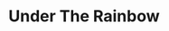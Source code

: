 ---
draft: false
slug: under-the-rainbow-d89a4915
title: Under The Rainbow
type: books
params:
  authors:
  - Celia Laskey
  bookTitle: Under The Rainbow
  book_description: When a group of social activists arrive in a small town, the lives
    and beliefs of residents and outsiders alike are upended, in this wry, embracing
    novel. Big Burr, Kansas, is the kind of place where everyone seems to know everyone,
    and everyone shares the same values-or keeps their opinions to themselves. But
    when a national nonprofit labels Big Burr "the most homophobic town in the US"
    and sends in a task force of queer volunteers as an experiment-they'll live and
    work in the community for two years in an attempt to broaden hearts and minds-no
    one is truly prepared for what will ensue.Furious at being uprooted from her life
    in Los Angeles and desperate to fit in at her new high school, Avery fears that
    it's only a matter of time before her "gay crusader" mom outs her. Still grieving
    the death of her son, Linda welcomes the arrivals, who know mercifully little
    about her past. And for Christine, the newcomers are not only a threat to the
    comforting rhythms of Big Burr life, but a call to action. As tensions roil the
    town, cratering relationships and forcing closely guarded secrets into the light,
    everyone must consider what it really means to belong. Told with warmth and wit,Under
    the Rainbowis a poignant, hopeful articulation of our complicated humanity that
    reminds us we are more alike than we'd like to admit.
  cover: https://images-na.ssl-images-amazon.com/images/S/compressed.photo.goodreads.com/books/1564079712l/51846014.jpg
  isbn: 0525536183
  languages:
  - Английский
  goodreads_link: https://www.goodreads.com/book/show/51846014-under-the-rainbow
  page_count: '288'
  publication_year: '2020'
  russian_audioversion: 'no'
  russian_translation_status: unknown
  short_book_description: When a group of social activists arrive in a small town,
    the lives and beliefs of residents and outsiders alike are upended, in this wry,
    embracing novel. Big Burr, Kansas, is the kind of place where everyone seems to
    know everyone, and everyone shares the same values-or keeps their opinions to
    themselves...
  tags:
  - American literature
  - Attitude (Psychology)
  - Fiction lesbian
  - Gays and lesbians
  - Homophobia
  - Interpersonal relations
  - Kansas fiction
  - LGBTQ+
  - Lesbian teenagers
  - Lesbians fiction
  - Secrecy
  - Small cities
  - Social skills
  - adult fiction
  - audiobook
  - contemporary
  - fiction
  - lesbian
  - literary fiction
  - queer
---